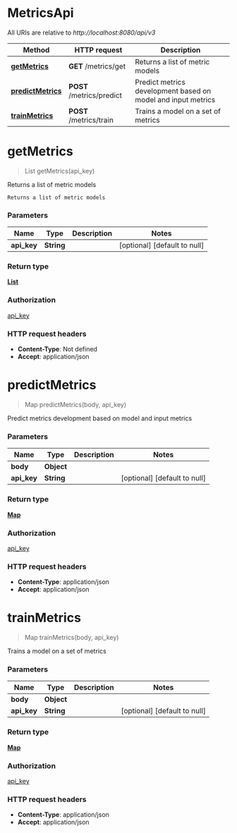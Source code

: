 # MetricsApi

All URIs are relative to *http://localhost:8080/api/v3*

| Method | HTTP request | Description |
|------------- | ------------- | -------------|
| [**getMetrics**](MetricsApi.md#getMetrics) | **GET** /metrics/get | Returns a list of metric models |
| [**predictMetrics**](MetricsApi.md#predictMetrics) | **POST** /metrics/predict | Predict metrics development based on model and input metrics |
| [**trainMetrics**](MetricsApi.md#trainMetrics) | **POST** /metrics/train | Trains a model on a set of metrics |


<a name="getMetrics"></a>
# **getMetrics**
> List getMetrics(api\_key)

Returns a list of metric models

    Returns a list of metric models

### Parameters

|Name | Type | Description  | Notes |
|------------- | ------------- | ------------- | -------------|
| **api\_key** | **String**|  | [optional] [default to null] |

### Return type

[**List**](../Models/map.md)

### Authorization

[api_key](../README.md#api_key)

### HTTP request headers

- **Content-Type**: Not defined
- **Accept**: application/json

<a name="predictMetrics"></a>
# **predictMetrics**
> Map predictMetrics(body, api\_key)

Predict metrics development based on model and input metrics

    

### Parameters

|Name | Type | Description  | Notes |
|------------- | ------------- | ------------- | -------------|
| **body** | **Object**|  | |
| **api\_key** | **String**|  | [optional] [default to null] |

### Return type

[**Map**](../Models/AnyType.md)

### Authorization

[api_key](../README.md#api_key)

### HTTP request headers

- **Content-Type**: application/json
- **Accept**: application/json

<a name="trainMetrics"></a>
# **trainMetrics**
> Map trainMetrics(body, api\_key)

Trains a model on a set of metrics

    

### Parameters

|Name | Type | Description  | Notes |
|------------- | ------------- | ------------- | -------------|
| **body** | **Object**|  | |
| **api\_key** | **String**|  | [optional] [default to null] |

### Return type

[**Map**](../Models/AnyType.md)

### Authorization

[api_key](../README.md#api_key)

### HTTP request headers

- **Content-Type**: application/json
- **Accept**: application/json


